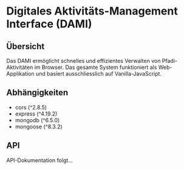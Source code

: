 # Digitales Aktivitäts-Management Interface (DAMI)

## Übersicht
Das DAMI ermöglicht schnelles und effizientes Verwalten von Pfadi-Aktivitäten im Browser.
Das gesamte System funktioniert als Web-Applikation und basiert ausschliesslich auf Vanilla-JavaScript.


## Abhängigkeiten
- cors (^2.8.5)
- express (^4.19.2)
- mongodb (^6.5.0)
- mongoose (^8.3.2)

## API
API-Dokumentation folgt...

